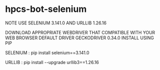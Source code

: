 # hpcs-bot-selenium
NOTE USE SELENIUM 3.141.0 AND URLLIB 1.26.16

DOWNLOAD APPROPRIATE WEBDRIVER THAT COMPATIBLE WITH YOUR WEB BROWSER
DEFAULT DRIVER GECKODRIVER 0.34.0
INSTALL USING PIP

SELENIUM : 
pip install selenium==3.141.0 

URLLIB : 
pip install --upgrade urllib3==1.26.16


